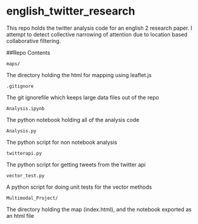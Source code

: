 # english_twitter_research
This repo holds the twitter analysis code for an english 2 research paper. I attempt to detect collective narrowing of attention due to location based collaborative filtering.

##Repo Contents

`maps/` 

The directory holding the html for mapping using leaflet.js

`.gitignore`

The git ignorefile which keeps large data files out of the repo

`Analysis.ipynb`

The python notebook holding all of the analysis code

`Analysis.py`

The python script for non notebook analysis

`twitterapi.py`

The python script for getting tweets from the twitter api

`vector_test.py`

A python script for doing unit tests for the vector methods

`Multimodal_Project/`

The directory holding the map (index.html), and the notebook exported as an html file
